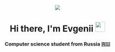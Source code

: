 <div id="header" align="center">
  <img src="https://media.giphy.com/media/k5zu35npVsYfgZQwwl/giphy.gif">
</div>
<h1 align="center">Hi there, I'm Evgenii</a> 
<img src="https://github.com/blackcater/blackcater/raw/main/images/Hi.gif" height="32"/></h1>
<h3 align="center">Computer science student from Russia 🇷🇺</h3>
